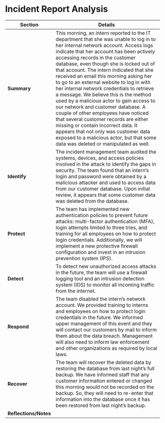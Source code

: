 # Incident Report Analysis

| **Section**      | **Details**                                                                                                                                                                                                                                                                                 |
|------------------|---------------------------------------------------------------------------------------------------------------------------------------------------------------------------------------------------------------------------------------------------------------------------------------------|
| **Summary**      | This morning, an intern reported to the IT department that she was unable to log in to her internal network account. Access logs indicate that her account has been actively accessing records in the customer database, even though she is locked out of that account. The intern indicated that she received an email this morning asking her to go to an external website to log in with her internal network credentials to retrieve a message. We believe this is the method used by a malicious actor to gain access to our network and customer database. A couple of other employees have noticed that several customer records are either missing or contain incorrect data. It appears that not only was customer data exposed to a malicious actor, but that some data was deleted or manipulated as well. |
| **Identify**     | The incident management team audited the systems, devices, and access policies involved in the attack to identify the gaps in security. The team found that an intern’s login and password were obtained by a malicious attacker and used to access data from our customer database. Upon initial review, it appears that some customer data was deleted from the database.  |
| **Protect**      | The team has implemented new authentication policies to prevent future attacks: multi-factor authentication (MFA), login attempts limited to three tries, and training for all employees on how to protect login credentials. Additionally, we will implement a new protective firewall configuration and invest in an intrusion prevention system (IPS). |
| **Detect**       | To detect new unauthorized access attacks in the future, the team will use a firewall logging tool and an intrusion detection system (IDS) to monitor all incoming traffic from the internet.                                                                                                                                   |
| **Respond**      | The team disabled the intern’s network account. We provided training to interns and employees on how to protect login credentials in the future. We informed upper management of this event and they will contact our customers by mail to inform them about the data breach. Management will also need to inform law enforcement and other organizations as required by local laws. |
| **Recover**      | The team will recover the deleted data by restoring the database from last night’s full backup. We have informed staff that any customer information entered or changed this morning would not be recorded on the backup. So, they will need to re-enter that information into the database once it has been restored from last night’s backup.  |
| **Reflections/Notes** |                                                                                                                                                                                                                                                                                             |
